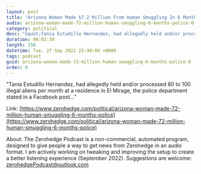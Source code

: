 ```yaml
---
layout: post
title: "Arizona Woman Made $7.2 Million From Human Smuggling In 6 Months: Police"
audio: arizona-woman-made-72-million-human-smuggling-6-months-police-0
category: political
desc: "&quot;Tania Estudillo Hernandez, had allegedly held and/or processed 80 to 100 illegal aliens per month at a residence in El Mirage, the police department stated in a Facebook post...&quot;"
duration: 00:02:30
length: 150
datetime: Tue, 27 Sep 2022 23:40:00 +0000
tags: podcast
guid: arizona-woman-made-72-million-human-smuggling-6-months-police-0
order: 0
---
```

&quot;Tania Estudillo Hernandez, had allegedly held and/or processed 80 to 100 illegal aliens per month at a residence in El Mirage, the police department stated in a Facebook post...&quot;

Link: [https://www.zerohedge.com/political/arizona-woman-made-72-million-human-smuggling-6-months-police](https://www.zerohedge.com/political/arizona-woman-made-72-million-human-smuggling-6-months-police)

About: The Zerohedge Podcast is a non-commercial, automated program, designed to give people a way to get news from Zerohedge in an audio format.  I am actively working on tweaking and improving the setup to create a better listening experience (September 2022).  Suggestions are welcome: [zerohedgePodcast@outlook.com](mailto:zerohedgePodcast@outlook.com)